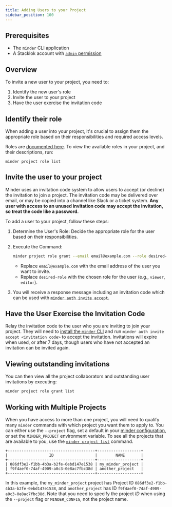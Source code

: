 ```yaml
---
title: Adding Users to your Project
sidebar_position: 100
---
```


## Prerequisites

- The `minder` CLI application
- A Stacklok account with [`admin` permission](../user_management/user_roles.md)

## Overview

To invite a new user to your project, you need to:

1. Identify the new user's role
2. Invite the user to your project
3. Have the user exercise the invitation code

## Identify their role

When adding a user into your project, it's crucial to assign them the
appropriate role based on their responsibilities and required access levels.

Roles are [documented here](user_roles.md). To view the available roles in your
project, and their descriptions, run:

```
minder project role list
```

## Invite the user to your project

Minder uses an invitation code system to allow users to accept (or decline) the
invitation to join a project. The invitation code may be delivered over email,
or may be copied into a channel like Slack or a ticket system. **Any user with
access to an unused invitation code may accept the invitation, so treat the code
like a password.**

To add a user to your project, follow these steps:

1. Determine the User's Role: Decide the appropriate role for the user based on
   their responsibilities.

2. Execute the Command:

   ```bash
   minder project role grant --email email@example.com --role desired-role
   ```

   - Replace `email@example.com` with the email address of the user you want to
     invite.
   - Replace `desired-role` with the chosen role for the user (e.g., `viewer`,
     `editor`).

3. You will receive a response message including an invitation code which can be
   used with
   [`minder auth invite accept`](../ref/cli/minder_auth_invite_accept.md).

## Have the User Exercise the Invitation Code

Relay the invitation code to the user who you are inviting to join your project.
They will need to [install the `minder` CLI](../getting_started/install_cli.md)
and run `minder auth invite accept <invitation code>` to accept the invitation.
Invitations will expire when used, or after 7 days, though users who have not
accepted an invitation can be invited again.

## Viewing outstanding invitations

You can then view all the project collaborators and outstanding user invitations
by executing:

```bash
minder project role grant list
```

## Working with Multiple Projects

When you have access to more than one project, you will need to qualify many
`minder` commands with which project you want them to apply to. You can either
use the `--project` flag, set a default in your
[minder configuration](../ref/cli_configuration.md), or set the `MINDER_PROJECT`
environment variable. To see all the projects that are available to you, use the
[`minder project list`](../ref/cli/minder_project_list.md) command.

```
+--------------------------------------+-------------------+
|                  ID                  |        NAME       |
+--------------------------------------+-------------------+
| 086df3e2-f1bb-4b3a-b2fe-0ebd147e1538 | my_minder_project |
| f9f4aef0-74af-4909-a0c3-0e8ac7fbc38d | another_project   |
+--------------------------------------+-------------------+
```

In this example, the `my_minder_project` project has Project ID
`086df3e2-f1bb-4b3a-b2fe-0ebd147e1538`, and `another_project` has ID
`f9f4aef0-74af-4909-a0c3-0e8ac7fbc38d`. Note that you need to specify the
project _ID_ when using the `--project` flag or `MINDER_CONFIG`, not the project
name.
